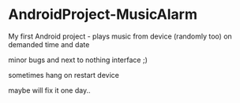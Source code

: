 # AndroidProject-MusicAlarm

My first Android project  - plays music from device (randomly too) on demanded time and date

minor bugs and next to nothing interface ;)

sometimes hang on restart device

maybe will fix it one day..


